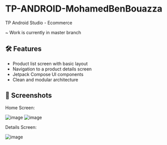 
# TP-ANDROID-MohamedBenBouazza
TP Android Studio - Ecommerce

 ~ Work is currently in master branch 
 ## 🛠 Features

- Product list screen with basic layout
- Navigation to a product details screen
- Jetpack Compose UI components
- Clean and modular architecture

## 📸 Screenshots
Home Screen: 

![image](https://github.com/user-attachments/assets/de097ff1-146a-47da-b2a4-d114ff2f3ed6)
![image](https://github.com/user-attachments/assets/967483cf-66fb-431b-8912-ab263cd5b769)


Details Screen: 

![image](https://github.com/user-attachments/assets/cf9fe5e0-a3b6-4c8e-9575-677dd68bbae0)

